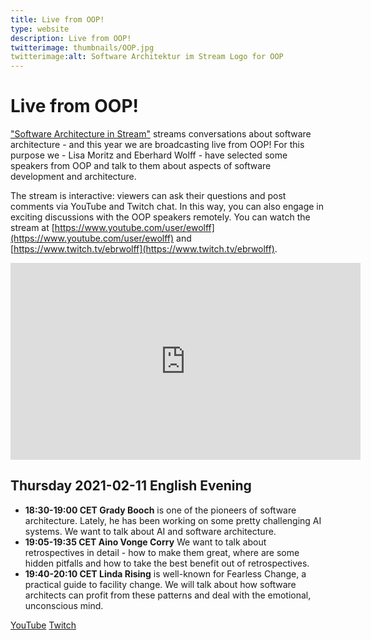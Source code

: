 ```yaml
---
title: Live from OOP!
type: website
description: Live from OOP!
twitterimage: thumbnails/OOP.jpg
twitterimage:alt: Software Architektur im Stream Logo for OOP
---
```


# Live from OOP!

["Software Architecture in Stream"](https://software-architektur.tv/)
streams conversations about software architecture - and this year we
are broadcasting live from OOP! For this purpose we - Lisa Moritz and
Eberhard Wolff - have selected some speakers from OOP and talk to them
about aspects of software development and architecture.

The stream is interactive: viewers can ask their questions and post
comments via YouTube and Twitch chat. In this way, you can also engage
in exciting discussions with the OOP speakers remotely. You can watch
the stream at [https://www.youtube.com/user/ewolff](https://www.youtube.com/user/ewolff)
and [https://www.twitch.tv/ebrwolff](https://www.twitch.tv/ebrwolff).


<div Aclass="embed-container">
<iframe width="560" height="315"
src="https://www.youtube-nocookie.com/embed/NlCjQyr0vFk"
frameborder="0" allow="accelerometer; autoplay; clipboard-write;
encrypted-media; gyroscope; picture-in-picture"
allowfullscreen></iframe>
</div>

## Thursday 2021-02-11 English Evening

* **18:30-19:00 CET Grady Booch** is one of the pioneers of software
  architecture. Lately, he has been working on some pretty challenging
  AI systems. We want to talk about AI and software architecture.
* **19:05-19:35 CET Aino Vonge Corry** We want to talk about
  retrospectives in detail - how to make them great, where are some
  hidden pitfalls and how to take the best benefit out of
  retrospectives.
* **19:40-20:10 CET Linda Rising** is well-known for Fearless Change, a
  practical guide to facility change. We will talk about how software
  architects can profit from these patterns and deal with the
  emotional, unconscious mind.

[YouTube](https://youtu.be/wC-hK3NoVVM)
[Twitch](https://www.twitch.tv/ebrwolff)
